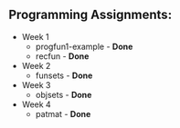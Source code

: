 ## Programming Assignments:
* Week 1
  - progfun1-example - **Done**
  - recfun - **Done**
* Week 2
  - funsets - **Done**
* Week 3
  - objsets - **Done**
* Week 4
  - patmat - **Done**
